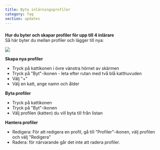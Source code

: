 ```yaml
---
title: Byta inlärningsprofiler
category: faq
section: updates
---
```

### 


**Hur du byter och skapar profiler för upp till 4 inlärare**  
Så här byter du mellan profiler och lägger till nya:



![](https://help.studycat.com/hc/article_attachments/32456628954137)



**Skapa nya profiler**


* Tryck på kattikonen i övre vänstra hörnet av skärmen
* Tryck på "Byt"-ikonen - leta efter rutan med två blå katthuvuden
* Välj "+"
* Välj en katt, ange namn och ålder


**Byta profiler**


* Tryck på kattikonen
* Tryck på "Byt"-ikonen
* Välj profilen (katten) du vill byta till från listan


**Hantera profiler**


* Redigera: För att redigera en profil, gå till "Profiler"-ikonen, välj profilen och välj "Redigera"
* Radera: för närvarande går det inte att radera profiler.